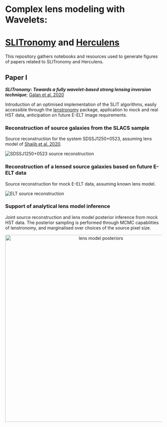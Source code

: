 # Complex lens modeling with Wavelets:
# [SLITronomy](https://github.com/aymgal/SLITronomy) and [Herculens](https://github.com/austinpeel/herculens)

This repository gathers notebooks and resources used to generate figures of papers related to SLITronomy and Herculens.

## Paper I

*__SLITronomy: Towards a fully wavelet-based strong lensing inversion technique__*; [Galan et al. 2020](https://ui.adsabs.harvard.edu/abs/2020arXiv201202802G/abstract)

Introduction of an optimised implementation of the SLIT algorithms, easily accessible through the [lenstronomy](https://github.com/sibirrer/lenstronomy) package, application to mock and real HST data, anticipation on future E-ELT image requirements.

### Reconstruction of source galaxies from the SLACS sample

Source reconstruction for the system SDSSJ1250+0523, assuming lens model of [Shajib et al. 2020](https://ui.adsabs.harvard.edu/abs/2020arXiv200811724S/abstract).

![SDSSJ1250+0523 source reconstruction](paper_I/figures/SLACS_fixed-mass_SDSSJ1250+0523_ssres3.png "SDSSJ1250+0523 source reconstruction")

### Reconstruction of a lensed source galaxies based on future E-ELT data

Source reconstruction for mock E-ELT data, assuming known lens model.

![ELT source reconstruction](paper_I/figures/data-ELT_mocksource-highres-single_zoom.png "ELT source reconstruction")

### Support of analytical lens model inference

Joint source reconstruction and lens model posterior inference from mock HST data. The posterior sampling is performed through MCMC capabilities of lenstronomy, and marginalised over choices of the source pixel size.

<center><img src="paper_I/figures/data-HST_mocksource-highres-single_mass_sampling_offset-True.png" alt="lens model posteriors" width="600"/></center>
